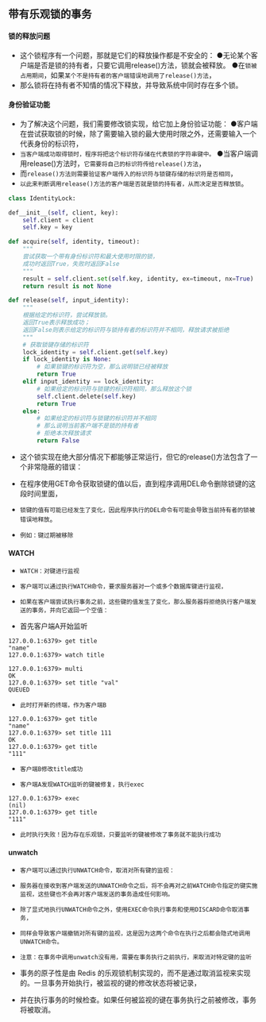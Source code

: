 ## 带有乐观锁的事务

#### 锁的释放问题
* 这个锁程序有一个问题，那就是它们的释放操作都是不安全的：
●无论某个客户端是否是锁的持有者，只要它调用release()方法，锁就会被释放。
●在`锁被占用期间`，如果`某个不是持有者的客户端错误地调用了release()方法`，
* 那么锁将在持有者不知情的情况下释放，并导致系统中同时存在多个锁。

#### 身份验证功能
* 为了解决这个问题，我们需要修改锁实现，给它加上身份验证功能：
●客户端在尝试获取锁的时候，除了需要输入锁的最大使用时限之外，还需要输入一个代表身份的标识符，
* `当客户端成功取得锁时，程序将把这个标识符存储在代表锁的字符串键中。`
●当客户端调用release()方法时，`它需要将自己的标识符传给release()方法`，
* 而`release()方法则需要验证客户端传入的标识符与锁键存储的标识符是否相同`，
* `以此来判断调用release()方法的客户端是否就是锁的持有者，从而决定是否释放锁`。
```python
class IdentityLock:

def__init__(self, client, key):
    self.client = client
    self.key = key

def acquire(self, identity, timeout):
    """
    尝试获取一个带有身份标识符和最大使用时限的锁，
    成功时返回True，失败时返回False
    """
    result = self.client.set(self.key, identity, ex=timeout, nx=True)
    return result is not None

def release(self, input_identity):
    """
    根据给定的标识符，尝试释放锁。
    返回True表示释放成功；
    返回False则表示给定的标识符与锁持有者的标识符并不相同，释放请求被拒绝
    """
    # 获取锁键存储的标识符
    lock_identity = self.client.get(self.key)
    if lock_identity is None:
        # 如果锁键的标识符为空，那么说明锁已经被释放
        return True
    elif input_identity == lock_identity:
        # 如果给定的标识符与锁键的标识符相同，那么释放这个锁
        self.client.delete(self.key)
        return True
    else:
        # 如果给定的标识符与锁键的标识符并不相同
        # 那么说明当前客户端不是锁的持有者
        # 拒绝本次释放请求
        return False
```
* 这个锁实现在绝大部分情况下都能够正常运行，但它的release()方法包含了一个非常隐蔽的错误：
* 在程序使用GET命令获取锁键的值以后，直到程序调用DEL命令删除锁键的这段时间里面，
* `锁键的值有可能已经发生了变化，因此程序执行的DEL命令有可能会导致当前持有者的锁被错误地释放`。

* `例如：键过期被移除`

#### WATCH
* `WATCH：对键进行监视`
* `客户端可以通过执行WATCH命令，要求服务器对一个或多个数据库键进行监视，`
* `如果在客户端尝试执行事务之前，这些键的值发生了变化，那么服务器将拒绝执行客户端发送的事务，并向它返回一个空值：`

* 首先客户端A开始监听
```redis
127.0.0.1:6379> get title
"name"
127.0.0.1:6379> watch title
```
```redis
127.0.0.1:6379> multi
OK
127.0.0.1:6379> set title "val"
QUEUED
```
* `此时打开新的终端，作为客户端B`
```redis
127.0.0.1:6379> get title
"name"
127.0.0.1:6379> set title 111
OK
127.0.0.1:6379> get title
"111"
```
* `客户端B修改title成功`

* `客户端A发现WATCH监听的键被修复，执行exec`
```redis
127.0.0.1:6379> exec
(nil)
127.0.0.1:6379> get title
"111"
```
* `此时执行失败！因为存在乐观锁，只要监听的键被修改了事务就不能执行成功`

#### unwatch
* `客户端可以通过执行UNWATCH命令，取消对所有键的监视：`
* `服务器在接收到客户端发送的UNWATCH命令之后，将不会再对之前WATCH命令指定的键实施监视，这些键也不会再对客户端发送的事务造成任何影响。`

* `除了显式地执行UNWATCH命令之外，使用EXEC命令执行事务和使用DISCARD命令取消事务，`
* `同样会导致客户端撤销对所有键的监视，这是因为这两个命令在执行之后都会隐式地调用UNWATCH命令。`

* `注意：在事务中调用unwatch没有用，需要在事务执行之前执行，来取消对特定键的监听`

* 事务的原子性是由 Redis 的乐观锁机制实现的，而不是通过取消监视来实现的。一旦事务开始执行，被监视的键的修改状态将被记录，
* 并在执行事务的时候检查。如果任何被监视的键在事务执行之前被修改，事务将被取消。

